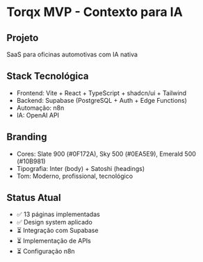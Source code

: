 # Torqx MVP - Contexto para IA

## Projeto
SaaS para oficinas automotivas com IA nativa

## Stack Tecnológica
- Frontend: Vite + React + TypeScript + shadcn/ui + Tailwind
- Backend: Supabase (PostgreSQL + Auth + Edge Functions)
- Automação: n8n
- IA: OpenAI API

## Branding
- Cores: Slate 900 (#0F172A), Sky 500 (#0EA5E9), Emerald 500 (#10B981)
- Tipografia: Inter (body) + Satoshi (headings)
- Tom: Moderno, profissional, tecnológico

## Status Atual
- ✅ 13 páginas implementadas
- ✅ Design system aplicado
- ⏳ Integração com Supabase
- ⏳ Implementação de APIs
- ⏳ Configuração n8n
